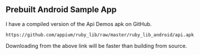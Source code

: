 ## Prebuilt Android Sample App

I have a compiled version of the Api Demos apk on GitHub.

`https://github.com/appium/ruby_lib/raw/master/ruby_lib_android/api.apk`

Downloading from the above link will be faster than building from source.